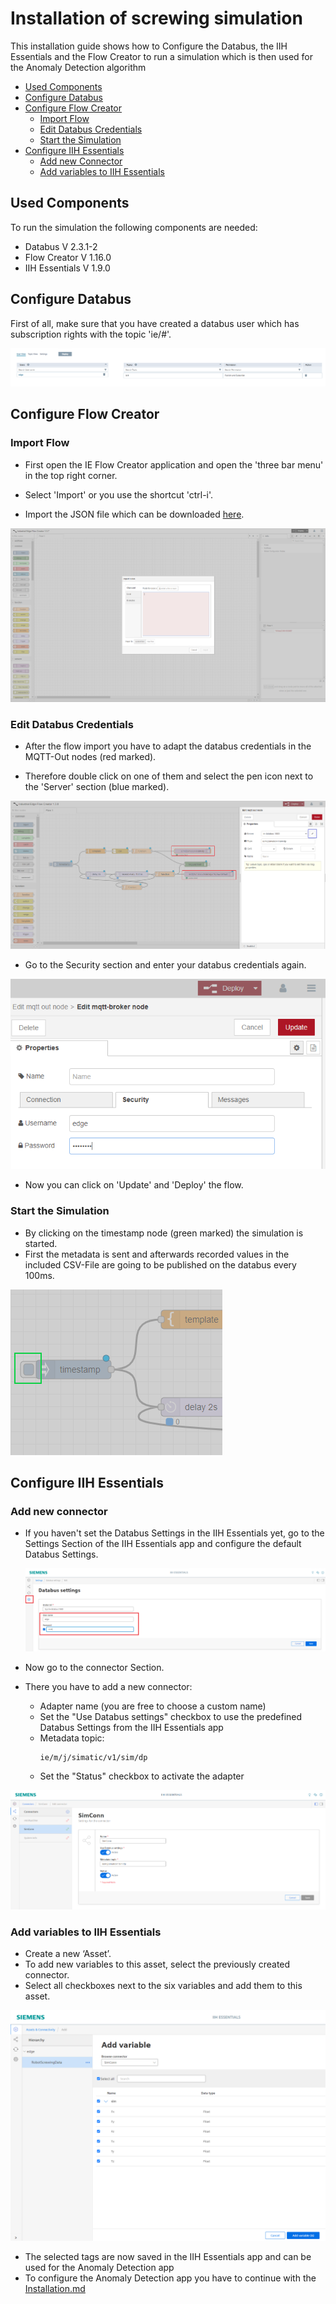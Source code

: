 # Installation of screwing simulation

This installation guide shows how to Configure the Databus, the IIH Essentials and the Flow Creator to run a simulation which is then used for the Anomaly Detection algorithm 

  - [Used Components](#used-components)
  - [Configure Databus](#configure-databus)
  - [Configure Flow Creator](#configure-flow-creator)
    - [Import Flow](#import-flow)
    - [Edit Databus Credentials](#edit-databus-credentials)
    - [Start the Simulation](#start-the-simulation)
  - [Configure IIH Essentials](#configure-iih-essentials)
    - [Add new Connector](#add-new-connector)
    - [Add variables to IIH Essentials](#add-variables-to-iih-essentials)
  

## Used Components

To run the simulation the following components are needed:
- Databus V 2.3.1-2
- Flow Creator V 1.16.0
- IIH Essentials V 1.9.0
 
## Configure Databus

First of all, make sure that you have created a databus user which has subscription rights with the topic 'ie/#'.

<p align="left"><kbd><img src="graphics/01iedatabus.PNG" /></kbd></p>

## Configure Flow Creator

### Import Flow

- First open the IE Flow Creator application and open the 'three bar menu' in the top right corner. 

- Select 'Import' or you use the shortcut 'ctrl-i'.
  
- Import the JSON file which can be downloaded [here](../src).
  
<p align="left"><kbd><img src="graphics/05ImportFlow.PNG" /></kbd></p>



### Edit Databus Credentials

- After the flow import you have to adapt the databus credentials in the MQTT-Out nodes (red marked).

- Therefore double click on one of them and select the pen icon next to the 'Server' section (blue marked).

<p align="left"><kbd><img src="graphics/06EditDataBus.PNG" /></kbd></p>

- Go to the Security section and enter your databus credentials again.

<p align="left"><kbd><img src="graphics/07EditDataBusSecurity.png" /></kbd></p>

 - Now you can click on 'Update' and 'Deploy' the flow. 

### Start the Simulation

- By clicking on the timestamp node (green marked) the simulation is started.
- First the metadata is sent and afterwards recorded values in the included CSV-File are going to be published on the databus every 100ms. 

<p align="left"><kbd><img src="graphics/08StartSimulation.PNG" /></kbd></p>

## Configure IIH Essentials

### Add new connector

- If you haven't set the Databus Settings in the IIH Essentials yet, go to the Settings Section of the IIH Essentials app and configure the default Databus Settings.
    
  <p align="center"><kbd><img src="graphics/11DataBusIIH.PNG" /></kbd></p>
  
- Now go to the connector Section.

- There you have to add a new connector:
  - Adapter name (you are free to choose a custom name)
  - Set the "Use Databus settings" checkbox to use the predefined Databus Settings from the IIH Essentials app
  - Metadata topic:
    ```
    ie/m/j/simatic/v1/sim/dp
    ```
  - Set the "Status" checkbox to activate the adapter
    
<p align="center"><kbd><img src="graphics/02AddNewAdapter.PNG" /></kbd></p>

### Add variables to IIH Essentials

- Create a new ‘Asset’.
- To add new variables to this asset, select the previously created connector.
- Select all checkboxes next to the six variables and add them to this asset.

<p align="left"><kbd><img src="graphics/09AddTagsToDataService.PNG" /></kbd></p>

- The selected tags are now saved in the IIH Essentials app and can be used for the Anomaly Detection app
- To configure the Anomaly Detection app you have to continue with the [Installation.md](Installation.md)
